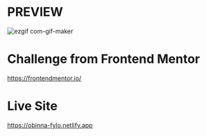 # PREVIEW
![ezgif com-gif-maker](https://user-images.githubusercontent.com/105124616/167271642-5c9ec96e-e17e-41dd-88b3-1511a165367a.gif)


# Challenge from Frontend Mentor
https://frontendmentor.io/

# Live Site
https://obinna-fylo.netlify.app
